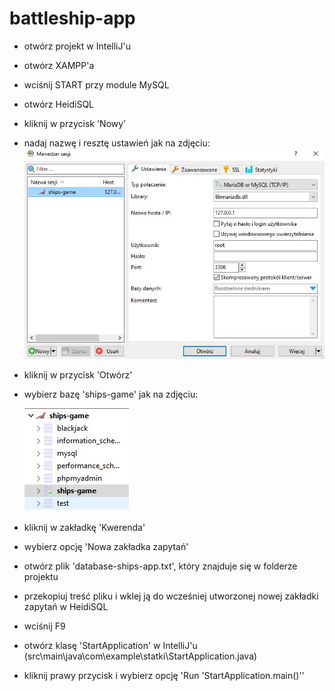 # battleship-app

- otwórz projekt w IntelliJ'u
- otwórz XAMPP'a
- wciśnij START przy module MySQL
- otwórz HeidiSQL
- kliknij w przycisk 'Nowy'
- nadaj nazwę i resztę ustawień jak na zdjęciu:
  ![App Screenshot](screenshots\screenshot1.jpg)
- kliknij w przycisk 'Otwórz'
- wybierz bazę 'ships-game' jak na zdjęciu:

  ![App Screenshot](screenshots\screenshot2.jpg)
- kliknij w zakładkę 'Kwerenda'
- wybierz opcję 'Nowa zakładka zapytań'
- otwórz plik 'database-ships-app.txt', który znajduje się w folderze projektu
- przekopiuj treść pliku i wklej ją do wcześniej utworzonej nowej zakładki zapytań w HeidiSQL
- wciśnij F9
- otwórz klasę 'StartApplication' w IntelliJ'u (src\main\java\com\example\statki\StartApplication.java)
- kliknij prawy przycisk i wybierz opcję 'Run 'StartApplication.main()''
